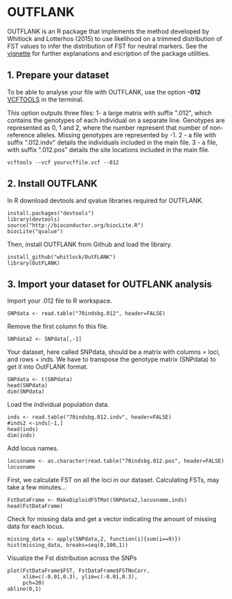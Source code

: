 # OUTFLANK

OUTFLANK is an R package that implements the method developed by Whitlock and Lotterhos (2015) to use likelihood on a trimmed distribution of FST values to infer the distribution of FST for neutral markers. See the [vignette](https://htmlpreview.github.io/?https://github.com/whitlock/OutFLANK/blob/master/inst/doc/OutFLANKAnalysis.html) for further explanations and escription of the package utilities.

## 1. Prepare your dataset

To be able to analyse your file with OUTFLANK, use the option **-012** [VCFTOOLS](http://vcftools.sourceforge.net) in the terminal. 

This option outputs three files:
1- a large matrix with suffix ".012", which contains the genotypes of each individual on a separate line. Genotypes are represented as 0, 1 and 2, where the number represent that number of non-reference alleles. Missing genotypes are represented by -1. 
2 - a file with suffix ".012.indv" details the individuals included in the main file. 
3 - a file, with suffix ".012.pos" details the site locations included in the main file.

```{r, engine = 'bash', eval = FALSE}
vcftools --vcf yourvcffile.vcf --012
```

## 2. Install OUTFLANK

In R download devtools and qvalue libraries required for OUTFLANK.
```{r}
install.packages("devtools")
library(devtools)
source("http://bioconductor.org/biocLite.R")
biocLite("qvalue")
```
Then, install OUTFLANK from Github and load the librairy.

```{r}
install_github("whitlock/OutFLANK")
library(OutFLANK)
```

## 3. Import your dataset for OUTFLANK analysis
Import your .012 file to R workspace.
```{r}
SNPdata <- read.table("70indsbg.012", header=FALSE)
```

Remove the first column fo this file.
```{r}
SNPdata2 <- SNPdata[,-1]
```

Your dataset, here called SNPdata, should be a matrix with columns = loci, and rows = inds. 
We have to transpose the genotype matrix (SNPdata) to get it into OutFLANK format.
```{r}
SNPdata <- t(SNPdata)
head(SNPdata)
dim(SNPdata)
```

Load the individual population data. 
```{r}
inds <- read.table("70indsbg.012.indv", header=FALSE)
#inds2 <-inds[-1,]
head(inds)
dim(inds)
```

Add locus names.
```{r}
locusname <- as.character(read.table("70indsbg.012.pos", header=FALSE)
locusname
```

First, we calculate FST on all the loci in our dataset. Calculating FSTs, may take a few minutes...
```{r}
FstDataFrame <- MakeDiploidFSTMat(SNPdata2,locusname,inds)
head(FstDataFrame)
```

Check for missing data and get a vector indicating the amount of missing data for each locus.
```{r}
missing_data <- apply(SNPdata,2, function(i){sum(i==9)})
hist(missing_data, breaks=seq(0,100,1))
```

Visualize the Fst distribution across the SNPs
```{r}
plot(FstDataFrame$FST, FstDataFrame$FSTNoCorr, 
     xlim=c(-0.01,0.3), ylim=c(-0.01,0.3),
     pch=20)
abline(0,1)
```

